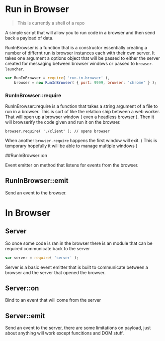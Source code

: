 # Run in Browser

> This is currently a shell of a repo

A simple script that will allow you to run code in a browser and then send back a payload of data.

RunInBrowser is a function that is a constructor essentially creating a number of differnt run is browser instances each with their own server. It takes one argument a options object that will be passed to either the server created for messaging between browser windows or passed to `browser-launcher`.

```javascript
var RunInBrowser = require( 'run-in-browser' ),
    browser = new RunInBrowser( { port: 9999, browser: 'chrome' } );
```

### RunInBrowser::require

RunInBrowser::require is a function that takes a string argument of a file to run in a browser. This is sort of like the relation ship between a web worker. That will open up a browser window ( even a headless browser ). Then it will browserify the code given and run it on the browser.

```
browser.require( './client' ); // opens browser
```

When another `browser.require` happens the first window will exit. ( This is temporary hopefully it will be able to manage multiple windows )

##RunInBrowser::on

Event emitter on method that listens for events from the browser.

## RunInBrowser::emit

Send an event to the browser.

# In Browser

## Server

So once some code is ran in the browser there is an module that can be required communicate back to the server 

```javascript
var server = require( 'server' );
```

Server is a basic event emitter that is built to communicate between a browser and the server that opened the browser.

## Server::on

Bind to an event that will come from the server

## Server::emit

Send an event to the server, there are some limitations on payload, just about anything will work except funcitions and DOM stuff.
